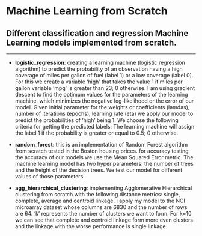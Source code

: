 # **Machine Learning from Scratch**

## Different classification and regression Machine Learning models implemented from scratch. 
-------------------------------------------------------------------------------
- **logistic_regression**: creating a learning machine (logistic regression algorithm) to predict the probability of an observation having a high coverage of miles per gallon of fuel (label 1) or a low coverage (label 0). For this we create a variable ‘high’ that takes the value 1 if miles per gallon variable ‘mpg’ is greater than 23; 0 otherwise.
I am using gradient descent to find the optimum values for the parameters of the learning machine, which minimizes the negative log-likelihood or the error of our model. Given initial parameter for the weights or coefficients (lamdas), number of iterations (epochs), learning rate (eta) we apply our model to predict the probabilities of ‘high’ being 1. We choose the following criteria for getting the predicted labels: The learning machine will assign the label 1 if the probability is greater or equal to 0.5; 0 otherwise.

- **random_forest**: this is an implementation of Random Forest algorithm from scratch tested  in the Boston housing prices. for accuracy testing the accuracy of our models we use the Mean Squared Error metric. The machine learning model has two hyper parameters: the number of trees and the height of the decision trees. We test our model for different values of those parameters. 

- **agg_hierarchical_clustering**: implementing Agglomerative Hierarchical clustering from scratch with the following distance metrics: single, complete, average and centroid linkage. I apply my model to the  NCI microarray dataset whose columns are 6830 and the number of rows are 64. ‘k’ represents the number of clusters we want to form. For k=10 we can see that complete and centroid linkage form more even clusters and the linkage with the worse performance is single linkage.
